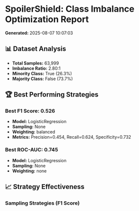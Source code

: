 # SpoilerShield: Class Imbalance Optimization Report

**Generated:** 2025-08-07 10:07:03

## 📊 Dataset Analysis

- **Total Samples:** 63,999
- **Imbalance Ratio:** 2.80:1
- **Minority Class:** True (26.3%)
- **Majority Class:** False (73.7%)

## 🏆 Best Performing Strategies

### Best F1 Score: 0.526
- **Model:** LogisticRegression
- **Sampling:** None
- **Weighting:** balanced
- **Metrics:** Precision=0.454, Recall=0.624, Specificity=0.732

### Best ROC-AUC: 0.745
- **Model:** LogisticRegression
- **Sampling:** None
- **Weighting:** none

## 📈 Strategy Effectiveness

### Sampling Strategies (F1 Score)
